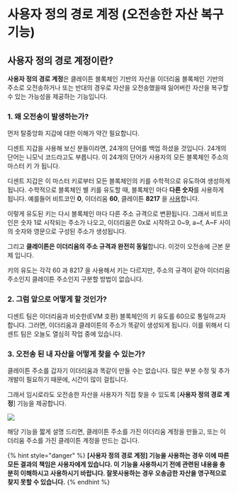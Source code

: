 # 사용자 정의 경로 계정 \(오전송한 자산 복구 기능\)

## **사용자 정의 경로 계정이란?**

**사용자 정의 경로 계정**은 클레이튼 블록체인 기반의 자산을 이더리움 블록체인 기반의 주소로 오전송하거나 또는 반대의 경우로 자산을 오전송했을때 잃어버린 자산을 복구할 수 있는 가능성을 제공하는 기능입니다.

### 1. 왜 오전송이 발생하는가?

먼저 탈중앙화 지갑에 대한 이해가 약간 필요합니다.

디센트 지갑을 사용해 보신 분들이라면, 24개의 단어를 백업 하셨을 것입니다. 24개의 단어는 니모닉 코드라고도 부릅니다. 이 24개의 단어가 사용자의 모든 블록체인 주소의 마스터 키 가 됩니다.

디센트 지갑은 이 마스터 키로부터 모든 블록체인의 키를 수학적으로 유도하여 생성하게 됩니다. 수학적으로 블록체인 별 키를 유도할 때, 블록체인 마다 **다른 숫자**를 사용하게 됩니다. 예를들어 비트코인 **0**, 이더리움 **60**, 클레이튼 **8217** 을 [사용](https://github.com/satoshilabs/slips/blob/master/slip-0044.md)합니다.

이렇게 유도된 키는 다시 블록체인 마다 다른 주소 규격으로 변환됩니다. 그래서 비트코인은 숫자 1로 시작되는 주소가 나오고, 이더리움은 0x로 시작하고 0~9, a~f, A~F 사이의 숫자와 영문으로 구성된 주소가 생성됩니다.

그리고 **클레이튼은 이더리움의 주소 규격과 완전히 동일**합니다. 이것이 오전송에 근본 문제 입니다.

키의 유도는 각각 60 과 8217 을 사용해서 키는 다르지만, 주소의 규격이 같아 이더리움 주소인지 클레이튼 주소인지 구분할 방법이 없습니다.

### 2. 그럼 앞으로 어떻게 할 것인가?

디센트 팀은 이더리움과 비슷한\(EVM 호환\) 블록체인의 키 유도를 60으로 통일하고자 합니다. 그러면, 이더리움과 클레이튼의 주소가 똑같이 생성되게 됩니다. 이를 위해서 디센트 팀은 오늘도 열심히 작업 중에 있습니다.

### 3. 오전송 된 내 자산을 어떻게 찾을 수 있는가?

클레이튼 주소를 갑자기 이더리움과 똑같이 만들 수는 없습니다. 많은 부분 수정 및 추가 개발이 필요하기 때문에, 시간이 많이 걸립니다.

그래서 임시로라도 오전송한 자산을 사용자가 직접 찾을 수 있도록 \[**사용자 정의 경로 계정**\] 기능을 제공합니다.

![](https://cdn-images-1.medium.com/max/800/1*HYmxDf23e44kq9OO55Napg.png)

해당 기능을 짧게 설명 드리면, 클레이튼 주소를 가진 이더리움 계정을 만들고, 또는 이더리움 주소를 가진 클레이튼 계정을 만드는 겁니다.

{% hint style="danger" %}
**\[사용자 정의 경로 계정\] 기능을 사용하는 경우 이에 따른 모든 결과의 책임은 사용자에게 있습니다. 이 기능을 사용하시기 전에 관련된 내용을 충분히 이해하시고 사용하시기 바랍니다. 잘못사용하는 경우 오송금한 자산을 영구적으로 찾지 못할 수 있습니다.**
{% endhint %}

